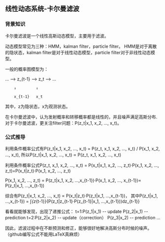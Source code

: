 ## 线性动态系统-卡尔曼滤波

### 背景知识
卡尔曼滤波是一个线性高斯动态模型，主要用于滤波。

动态模型常见为三种：HMM，kalman filter，particle filter。
HMM是对于离散的隐状态，kalman filter是对于线性动态模型，particle filter对于非线性动态模型。

一般的概率图模型为：

... --> z_{t-1} --> z_t --> ...

        ↓         ↓
        
        x_{t-1}   x_t

其中，z为隐状态，x为观测状态。

在卡尔曼滤波中，认为发射概率和转移概率都是线性的，并且噪声满足高斯分布.
对于卡尔曼滤波，更关注filter问题：P(z_t|x_1, x_2, ..., x_t)。

### 公式推导
利用条件概率公式有P(z_t|x_1, x_2, ..., x_t) = P(z_t, x_1, x_2, ..., x_t) / P(x_1, x_2, ..., x_t),
所以P(z_t|x_1, x_2, ..., x_t) ∝ P(z_t, x_1, x_2, ..., x_t)


利用条件概率公式P(z_t, x_1, x_2, ..., x_t) = P(x_t|x_1, x_2, ..., z_t)·P(x_1, x_2, ..., z_t)=P(x_t|z_t)·P(x_1, x_2, ..., z_t)


P(x_1, x_2, ..., z_t) = P(z_t|x_1, x_2, ...,x_{t-1})·P(x_1, x_2, ..., x_{t-1})∝ P(z_t|x_1, ...,x_{t-1})


综合有P(z_t|x_1, x_2, ..., x_t) ∝ P(x_t|z_t)·P(z_t|x_1, ...,x_{t-1})，
其中P(z_t|x_1, ...,x_{t-1}) = ∫_{z_{t-1}}{P(z_t|z_{t-1}·P(z_{t-1}|x_1, ...,x_{t-1}))dz_{t-1}}

看看就能够发现，出现了递推公式：
t=1:P(z_1|x_1) -- update
    P(z_2|x_1) -- prediction
t=2:P(z_2|x_2) -- update（correction）
    P(z_3|x_2) -- prediction
    ...
 
因此，滤波过程中在不断预测和修正，能够很好地解决高斯分布时候的噪声。
（github编写公式不能用LaTeX真麻烦）
